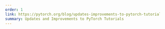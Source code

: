 ```yaml
---
order: 1
link: https://pytorch.org/blog/updates-improvements-to-pytorch-tutorials/
summary: Updates and Improvements to PyTorch Tutorials
---
```



